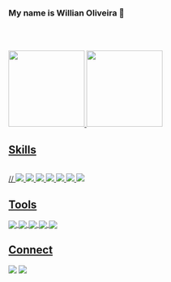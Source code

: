 ### My name is Willian Oliveira 👋
<br><br>
<div>
  <a href="https://github.com/oliveirawillian">
  <img height="150em" src="https://github-readme-stats.vercel.app/api?username=oliveirawillian&show_icons=true&theme=dracula&include_all_commits=true&count_private=true"/>
  <img height="150em" src="https://github-readme-stats.vercel.app/api/top-langs/?username=oliveirawillian&layout=compact&langs_count=7&theme=dracula"/>
</div>

<h2>Skills</h2>
<div style="display: inline_block"><br>
//  <img align"center" src="https://img.shields.io/badge/CSS3-1572B6?style=for-the-badge&logo=css3&logoColor=white">
  <img align"center" src="https://img.shields.io/badge/HTML5-E34F26?style=for-the-badge&logo=html5&logoColor=white">
  <img align"center" src="https://img.shields.io/badge/Bootstrap-563D7C?style=for-the-badge&logo=bootstrap&logoColor=white">
  <img align"center" src="https://img.shields.io/badge/JavaScript-F7DF1E?style=for-the-badge&logo=javascript&logoColor=black">
  <img align"center" src="https://img.shields.io/badge/React-20232A?style=for-the-badge&logo=react&logoColor=61DAFB">
  <img align"center" src="https://img.shields.io/badge/Java-ED8B00?style=for-the-badge&logo=java&logoColor=white">
  <img align"center" src="https://img.shields.io/badge/PostgreSQL-316192?style=for-the-badge&logo=postgresql&logoColor=white">
</div>

<h2>Tools</h2>
<div>
 
  <img align="center" src="https://img.shields.io/badge/Spring-6DB33F?style=for-the-badge&logo=spring&logoColor=white">
  <img align="center" src="https://img.shields.io/badge/Intellij%20Idea-000?logo=intellij-idea&style=for-the-badge">
  <img align="center" src="https://img.shields.io/badge/GitHub-100000?style=for-the-badge&logo=github&logoColor=white">
  <img align="center" src="https://img.shields.io/badge/GIT-E44C30?style=for-the-badge&logo=git&logoColor=white">
  <img align="center" src="https://img.shields.io/badge/Linux-FCC624?style=for-the-badge&logo=linux&logoColor=black">
</div>

###



<h2>Connect</h2>
<div>
  <a href = "mailto:willi12345677@gmail.com"><img src="https://img.shields.io/badge/-Gmail-%23333?style=for-the-badge&logo=gmail&logoColor=white" target="_blank"></a>
  <a href="https://www.linkedin.com/in/oliveira-willian/" target="_blank"><img src="https://img.shields.io/badge/-LinkedIn-%230077B5?style=for-the-badge&logo=linkedin&logoColor=white" target="_blank"></a>  
</div>
